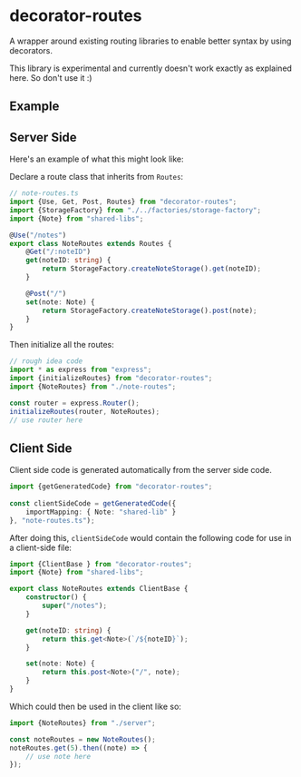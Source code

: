 decorator-routes
================

A wrapper around existing routing libraries to enable better syntax by using decorators.

This library is experimental and currently doesn't work exactly as explained here. So don't use it :)

## Example

## Server Side

Here's an example of what this might look like:

Declare a route class that inherits from `Routes`:

```typescript
// note-routes.ts
import {Use, Get, Post, Routes} from "decorator-routes";
import {StorageFactory} from "./../factories/storage-factory";
import {Note} from "shared-libs";

@Use("/notes")
export class NoteRoutes extends Routes {
    @Get("/:noteID")
    get(noteID: string) {
        return StorageFactory.createNoteStorage().get(noteID);
    }

    @Post("/")
    set(note: Note) {
        return StorageFactory.createNoteStorage().post(note);
    }
}
```

Then initialize all the routes:

```typescript
// rough idea code
import * as express from "express";
import {initializeRoutes} from "decorator-routes";
import {NoteRoutes} from "./note-routes";

const router = express.Router();
initializeRoutes(router, NoteRoutes);
// use router here
```

## Client Side

Client side code is generated automatically from the server side code.

```typescript
import {getGeneratedCode} from "decorator-routes";
    
const clientSideCode = getGeneratedCode({
    importMapping: { Note: "shared-lib" }
}, "note-routes.ts");
```
    
After doing this, `clientSideCode` would contain the following code for use in a client-side file:

```typescript
import {ClientBase } from "decorator-routes";
import {Note} from "shared-libs";

export class NoteRoutes extends ClientBase {
    constructor() {
        super("/notes");
    }

    get(noteID: string) {
        return this.get<Note>(`/${noteID}`);
    }

    set(note: Note) {
        return this.post<Note>("/", note);
    }
}
```

Which could then be used in the client like so:

```typescript
import {NoteRoutes} from "./server";

const noteRoutes = new NoteRoutes();
noteRoutes.get(5).then((note) => {
    // use note here
});
```
